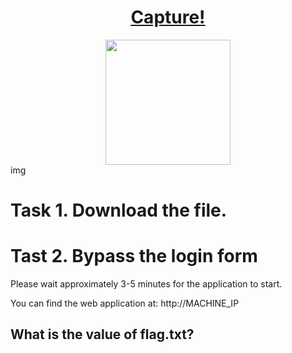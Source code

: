 # <div align="center">[Capture!](https://tryhackme.com/r/room/capture)</div>

<div align="center">
  <img src="https://github.com/user-attachments/assets/b80bf4c0-f7c0-4d57-9365-cfec6de6020a" height="200"></div>img
</div>

# Task 1. Download the file.
# Tast 2. Bypass the login form
Please wait approximately 3-5 minutes for the application to start.

You can find the web application at: http://MACHINE_IP

## What is the value of flag.txt?
```

```
